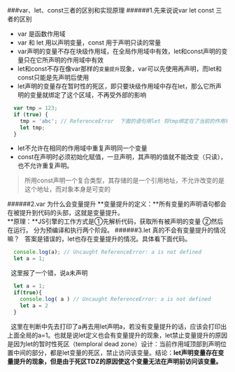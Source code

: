###var、let、const三者的区别和实现原理
######1.先来说说var let const 三者的区别
* var 是函数作用域
* var 和 let 用以声明变量，const 用于声明只读的常量
* var声明的变量不存在块级作用域，在全局作用域中有效，let和const声明的变量只在它所声明的作用域中有效
* let和const不存在像var那样的`变量提升`现象，var可以先使用再声明，而let和const只能是先声明后使用
* let声明的变量存在暂时性的死区，即只要块级作用域中存在let，那么它所声明的变量就绑定了这个区域，不再受外部的影响
```javascript
  var tmp = 123;
  if (true) {
    tmp = 'abc'; // ReferenceError  下面的语句用let 将tmp绑定在了当前的作用域中，此时是未声明就使用了，所以报了语法错误。
    let tmp;  
  }
```
* let不允许在相同的作用域中重复声明同一个变量
* const在声明时必须初始化赋值，一旦声明，其声明的值就不能改变（只读），也不允许重复声明。
>所用const声明一个复合类型，其存储的是一个引用地址，不允许改变的是这个地址，而对象本身是可变的

######2.var 为什么会变量提升
**变量提升的定义：**所有变量的声明语句都会在被提升到代码的头部，这就是变量提升。<br/>
**原理：**JS引擎的工作方式是①先解析代码，获取所有被声明的变量 ②然后在运行。   分为预编译和执行两个阶段。
######3.let 真的不会有变量提升的情况嘛？
  &nbsp;&nbsp;答案是错误的，let也存在变量提升的情况。具体看下面代码。
```javascript
  console.log(a); // Uncaught ReferenceError: a is not defined
  let a = 1;
```
  &nbsp;&nbsp;这里报了一个错，说a未声明
```javascript
  let a = 1;
  if(true){
    console.log( a ) // Uncaught ReferenceError: a is not defined
    let a = 2
  }
```
  &nbsp;&nbsp;这里在判断中先去打印了a再去用let声明a，若没有变量提升的话，应该会打印出上面全局的a=1。也就是说let定义也会有变量提升的现象，let禁止变量提升的原因是因为let的暂时性死区（temploral dead zone）设计：当前作用域顶部到声明位置中间的部分，都是let变量的死区，禁止访问该变量。结论：**let声明变量存在变量提升的现象，但是由于死区TDZ的原因使这个变量无法在声明前访问该变量。**

  
